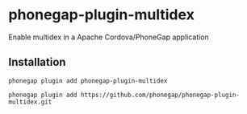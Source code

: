 # phonegap-plugin-multidex

Enable multidex in a Apache Cordova/PhoneGap application

## Installation

    phonegap plugin add phonegap-plugin-multidex

    phonegap plugin add https://github.com/phonegap/phonegap-plugin-multidex.git
